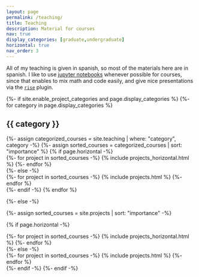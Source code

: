 ```yaml
---
layout: page
permalink: /teaching/
title: Teaching
description: Material for courses
nav: true
display_categories: [graduate,undergraduate]
horizontal: true
nav_order: 3
---
```


All of my teaching is given in spanish, so most of the materials here are in spanish.
I like to use [jupyter notebooks](https://jupyter.org/) whenever possible for courses, since that enables to mix math and code easily, and give nice presentations via the [`rise`](https://rise.readthedocs.io/en/stable/) plugin.


<!-- pages/teaching.md -->
<div class="projects">
{%- if site.enable_project_categories and page.display_categories %}
  <!-- Display categorized projects -->
  {%- for category in page.display_categories %}
  <h2 class="category">{{ category }}</h2>
  {%- assign categorized_courses = site.teaching | where: "category", category -%}
  {%- assign sorted_courses = categorized_courses | sort: "importance" %}
  <!-- Generate cards for each project -->
  {% if page.horizontal -%}
  <div class="container">
    <div class="row row-cols-2">
    {%- for project in sorted_courses -%}
      {% include projects_horizontal.html %}
    {%- endfor %}
    </div>
  </div>
  {%- else -%}
  <div class="grid">
    {%- for project in sorted_courses -%}
      {% include projects.html %}
    {%- endfor %}
  </div>
  {%- endif -%}
  {% endfor %}

{%- else -%}
<!-- Display projects without categories -->
  {%- assign sorted_courses = site.projects | sort: "importance" -%}
  <!-- Generate cards for each project -->
  {% if page.horizontal -%}
  <div class="container">
    <div class="row row-cols-2">
    {%- for project in sorted_courses -%}
      {% include projects_horizontal.html %}
    {%- endfor %}
    </div>
  </div>
  {%- else -%}
  <div class="grid">
    {%- for project in sorted_courses -%}
      {% include projects.html %}
    {%- endfor %}
  </div>
  {%- endif -%}
{%- endif -%}
</div>
